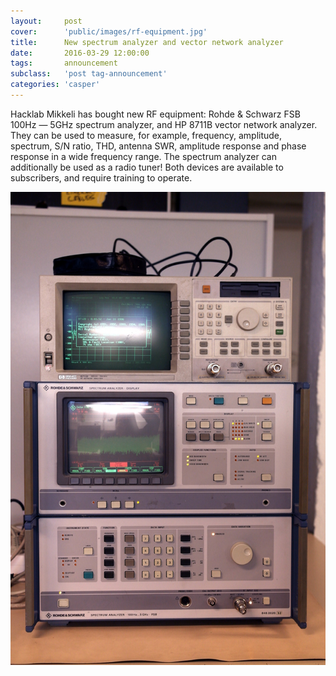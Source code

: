 ```yaml
---
layout:     post
cover:      'public/images/rf-equipment.jpg'
title:      New spectrum analyzer and vector network analyzer
date:       2016-03-29 12:00:00
tags:       announcement
subclass:   'post tag-announcement'
categories: 'casper'
---
```


Hacklab Mikkeli has bought new RF equipment: Rohde & Schwarz FSB 100Hz &mdash;
5GHz spectrum analyzer, and HP 8711B vector network analyzer. They can be
used to measure, for example, frequency, amplitude, spectrum, S/N ratio, THD,
antenna SWR, amplitude response and phase response in a wide frequency range.
The spectrum analyzer can additionally be used as a radio tuner!
Both devices are available to subscribers, and require training to operate. 

![Closeup of equipment](public/images/rf-equipment-closeup.jpg)
